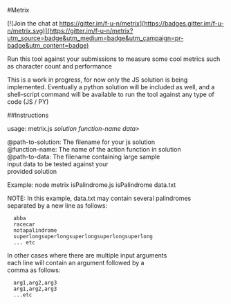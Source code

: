 #Metrix

[![Join the chat at https://gitter.im/f-u-n/metrix](https://badges.gitter.im/f-u-n/metrix.svg)](https://gitter.im/f-u-n/metrix?utm_source=badge&utm_medium=badge&utm_campaign=pr-badge&utm_content=badge)

Run this tool against your submissions to measure some cool metrics such as character count and performance

This is a work in progress, for now only the JS solution is being implemented. Eventually a python
solution will be included as well, and a shell-script command will be available to run the tool
against any type of code (JS / PY)

##Instructions

usage: metrix.js *solution* *function-name* *data>*

 @path-to-solution:  The filename for your js solution  
 @function-name:     The name of the action function in solution  
 @path-to-data:      The filename containing large sample  
                     input data to be tested against your  
                     provided solution  

Example: node metrix isPalindrome.js  isPalindrome  data.txt  

NOTE: In this example, data.txt may contain several palindromes  
      separated by a new line as follows:  

      abba
      racecar
      notapalindrome
      superlongsuperlongsuperlongsuperlongsuperlong
      ... etc

In other cases where there are multiple input arguments  
each line will contain an argument followed by a  
comma as follows:  

      arg1,arg2,arg3
      arg1,arg2,arg3
      ...etc
